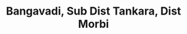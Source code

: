 ---
title: Bangavadi, Sub Dist Tankara, Dist Morbi
url: /bangavadi-sub-dist-tankara-dist-morbi/
latitude: 22.61
longitude: 70.583
---